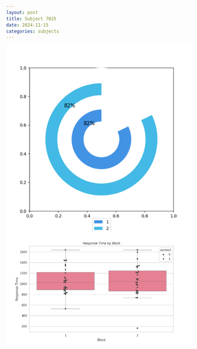 ```yaml
---
layout: post
title: Subject 7025
date: 2024-11-15
categories: subjects
---
```


![](data/7025/run-9/7025__acc_test.png)
![](data/7025/run-9/7025_rt.png)
